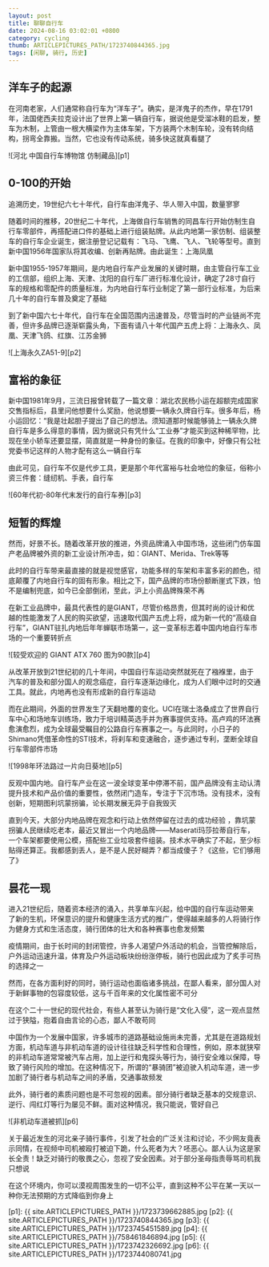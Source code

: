 ```yaml
---
layout: post
title: 聊聊自行车
date: 2024-08-16 03:02:01 +0800
category: cycling
thumb: ARTICLEPICTURES_PATH/1723740844365.jpg
tags: [闲聊, 骑行, 历史]
---
```


## 洋车子的起源

在河南老家，人们通常称自行车为“洋车子”。确实，是洋鬼子的杰作，早在1791年，法国佬西夫拉克设计出了世界上第一辆自行车，据说他是受溜冰鞋的启发，整车为木制，上管由一根大横梁作为主体车架，下方装两个木制车轮，没有转向结构，拐弯全靠搬。当然，它也没有传动系统，骑多快这就真看腿了

![河北 中国自行车博物馆 仿制藏品][p1]

## 0-100的开始

追溯历史，19世纪六七十年代，自行车由洋鬼子、华人带入中国，数量寥寥

随着时间的推移，20世纪二十年代，上海做自行车销售的同昌车行开始仿制生自行车零部件，再搭配进口件的基础上进行组装贴牌。从此内地第一家仿制、组装整车的自行车企业诞生，据注册登记记载有：飞马、飞鹰、飞人、飞轮等型号。直到新中国1956年国家队将其收编、创新再贴牌。由此诞生：上海凤凰

新中国1955-1957年期间，是内地自行车产业发展的关键时期，由主管自行车工业的工信部，组织上海、天津、沈阳的自行车厂进行标准化设计，确定了28寸自行车的规格和零配件的质量标准，为内地自行车行业制定了第一部行业标准，为后来几十年的自行车普及奠定了基础

到了新中国六七十年代，自行车在全国范围内迅速普及，尽管当时的产业链尚不完善，但许多品牌已逐渐崭露头角，下面有请八十年代国产五虎上将：上海永久、凤凰、天津飞鸽、红旗、江苏金狮

![上海永久ZA51-9][p2]

## 富裕的象征

新中国1981年9月，三流日报曾转载了一篇文章：湖北农民杨小运在超额完成国家交售指标后，县里问他想要什么奖励，他说想要一辆永久牌自行车。很多年后，杨小运回忆：“我是壮起胆子提出了自己的想法。须知道那时候能够骑上一辆永久牌自行车是多么得意的事情，因为据说只有凭什么“工业券”才能买到这种稀罕物，比现在坐小轿车还要显摆，简直就是一种身份的象征。在我的印象中，好像只有公社党委书记这样的人物才配有这么一辆自行车

由此可见，自行车不仅是代步工具，更是那个年代富裕与社会地位的象征，俗称小资三件套：缝纫机、手表，自行车

![60年代初-80年代末发行的自行车券][p3]

## 短暂的辉煌

然而，好景不长。随着改革开放的推进，外资品牌涌入中国市场，这些闭门仿车国产老品牌被外资的新工业设计所冲击，如：GIANT、Merida、Trek等等

此时的自行车带来最直接的就是视觉感官，功能多样的车架和丰富多彩的颜色，彻底颠覆了内地自行车的固有形象。相比之下，国产品牌的市场份额断崖式下跌，怕不是编制兜底，如今已全部倒闭，至此，沪上小资品牌殊荣不再

在新工业品牌中，最具代表性的是GIANT，尽管价格昂贵，但其时尚的设计和优越的性能激发了人民的购买欲望，迅速取代国产五虎上将，成为新一代的“高级自行车”，GIANT驻扎内地后年年蝉联市场第一，这一变革标志着中国内地自行车市场的一个重要转折点

![较受欢迎的 GIANT ATX 760 图为90款][p4]

从改革开放到21世纪初的几十年间，中国自行车运动突然就死在了襁褓里，由于汽车的普及和部分国人的观念癌症，自行车逐渐边缘化，成为人们眼中过时的交通工具。就此，内地再也没有形成新的自行车运动

而在此期间，外面的世界发生了天翻地覆的变化。UCI在瑞士洛桑成立了世界自行车中心和场地车训练场，致力于培训精英选手并为赛事提供支持。高卢鸡的环法赛愈演愈烈，成为全球最受瞩目的公路自行车赛事之一。与此同时，小日子的Shimano凭借革命性的STI技术，将刹车和变速融合，逐步通过专利，垄断全球自行车零部件市场

![1998年环法路过一片向日葵地][p5]

反观中国内地。自行车产业在这一波全球变革中停滞不前，国产品牌没有主动认清提升技术和产品价值的重要性，依然闭门造车，专注于下沉市场。没有技术，没有创新，短期图利坑蒙拐骗，论长期发展无异于自我毁灭

直到今天，大部分内地品牌在观念和行动上依然停留在过去的成功经验 ，靠坑蒙拐骗人民继续吃老本，最近又冒出一个内地品牌——Maserati玛莎拉蒂自行车，一个车架都要使用公模，搭配些工业垃圾套件组装。技术水平确实了不起，至少标贴得还算正。我都感到丢人，是不是人民好糊弄？都当成傻子？《这些，它们够用了》

## 昙花一现

进入21世纪后，随着资本经济的涌入，共享单车兴起，给中国的自行车运动带来了新的生机，环保意识的提升和健康生活方式的推广，使得越来越多的人将骑行作为健身方式和生活态度，骑行团体的壮大和各种赛事也愈发频繁

疫情期间，由于长时间的封闭管控，许多人渴望户外活动的机会，当管控解除后，户外运动迅速升温，体育及户外运动板块纷纷涨停板，骑行也因此成为了炙手可热的选择之一

然而，在各方面利好的同时，骑行运动也面临诸多挑战，在鄙人看来，部分国人对于新鲜事物的包容度较低，这与千百年来的文化属性密不可分

在这个二十一世纪的现代社会，有些人甚至认为骑行是“文化入侵”，这一观点显然过于狭隘，抱着自由言论的心态，鄙人不敢苟同

中国作为一个发展中国家，许多城市的道路基础设施尚未完善，尤其是在道路规划方面，机动车道与非机动车道的设计往往缺乏科学性和合理性，例如，原本就狭窄的非机动车道常常被汽车占用，加上逆行和鬼探头等行为，骑行安全难以保障，导致了骑行风险的增加。在这种情况下，所谓的“暴骑团”被迫驶入机动车道，进一步加剧了骑行者与机动车之间的矛盾，交通事故频发

此外，骑行者的素质问题也是不可忽视的因素。部分骑行者缺乏基本的交规意识、逆行、闯红灯等行为屡见不鲜。面对这种情况，我只能说，管好自己

![非机动车道被抓][p6]

关于最近发生的河北亲子骑行事件，引发了社会的广泛关注和讨论，不少网友竟表示同情，在视频中司机被殴打被迫下跪，什么死者为大？呸恶心。鄙人认为这是家长全责！缺乏对骑行的敬畏之心，忽视了安全因素。对于部分圣母指责辱骂司机我只想说

在这个环境内，你可以漠视周围发生的一切不公平，直到这种不公平在某一天以一种你无法预期的方式降临到你身上

[p1]: {{ site.ARTICLEPICTURES_PATH }}/1723739662885.jpg
[p2]: {{ site.ARTICLEPICTURES_PATH }}/1723740844365.jpg
[p3]: {{ site.ARTICLEPICTURES_PATH }}/1723745451589.jpg
[p4]: {{ site.ARTICLEPICTURES_PATH }}/758461846894.jpg
[p5]: {{ site.ARTICLEPICTURES_PATH }}/1723742326692.jpg
[p6]: {{ site.ARTICLEPICTURES_PATH }}/1723744080741.jpg
